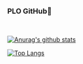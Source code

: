 ### PLO GitHub🙂

<br>

[![Anurag's github stats](https://github-readme-stats.vercel.app/api?username=Dplo1514&theme=merko)](https://github.com/anuraghazra/github-readme-stats)

[![Top Langs](https://github-readme-stats.vercel.app/api/top-langs/?username=Dplo1514&layout=compact&theme=merko)](https://github.com/anuraghazra/github-readme-stats)
</div>
<br>


